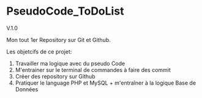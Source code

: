 # PseudoCode_ToDoList
V.1.0

Mon tout 1er Repository sur Git et Github. 

Les objetcifs de ce projet: 

1. Travailler ma logique avec du pseudo Code
2. M'entrainer sur le terminal de commandes à faire des commit
3. Créer des repository sur Github
4. Pratiquer le language PHP et MySQL + m'entraîner à la logique Base de Données
